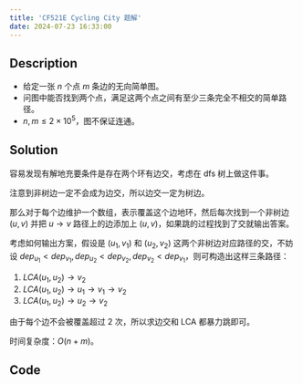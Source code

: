 ```yaml
---
title: 'CF521E Cycling City 题解'
date: 2024-07-23 16:33:00
---
```


## Description

- 给定一张 $n$ 个点 $m$ 条边的无向简单图。
- 问图中能否找到两个点，满足这两个点之间有至少三条完全不相交的简单路径。
- $n,m \le 2 \times 10^5$，图不保证连通。

## Solution

容易发现有解地充要条件是存在两个环有边交，考虑在 dfs 树上做这件事。

注意到非树边一定不会成为边交，所以边交一定为树边。

那么对于每个边维护一个数组，表示覆盖这个边地环，然后每次找到一个非树边 $(u,v)$ 并把 $u\to v$ 路径上的边添加上 $(u,v)$，如果跳的过程找到了交就输出答案。

考虑如何输出方案，假设是 $(u_1,v_1)$ 和 $(u_2,v_2)$ 这两个非树边对应路径的交，不妨设 $dep_{u_1}<dep_{v_1},dep_{u_2}<dep_{v_2},dep_{v_2}<dep_{v_1}$，则可构造出这样三条路径：

1. $LCA(u_1,u_2)\to v_2$
2. $LCA(u_1,u_2)\to u_1\to v_1\to v_2$
3. $LCA(u_1,u_2)\to u_2\to v_2$

由于每个边不会被覆盖超过 $2$ 次，所以求边交和 LCA 都暴力跳即可。

时间复杂度：$O(n+m)$。

## Code

```cpp

```
